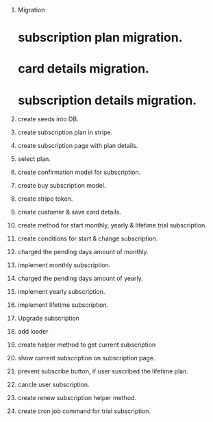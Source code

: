 1. Migration
   # subscription plan migration. 
   # card details migration. 
   # subscription details migration. 

2. create seeds into DB.   
3. create subscription plan in stripe.   
4. create subscription page with plan details.
5. select plan.
6. create confirmation model for subscription.
7. create buy subscription model.
8. create stripe token.
9. create customer & save card details.
10. create method for start monthly, yearly & lifetime trial subscription.
11. create conditions for start & change subscription.
12. charged the pending days amount of monthly.
13. implement monthly subscription.
14. charged the pending days amount of yearly.
15. implement yearly subscription.
16. implement lifetime subscription.
17. Upgrade subscription
18. add loader
19. create helper method to get current subscription
20. show current subscription on subscription page.
21. prevent subscribe button, if user suscribed the lifetime plan.
22. cancle user subscription.
23. create renew subscription helper method.
24. create cron job command for trial subscription.